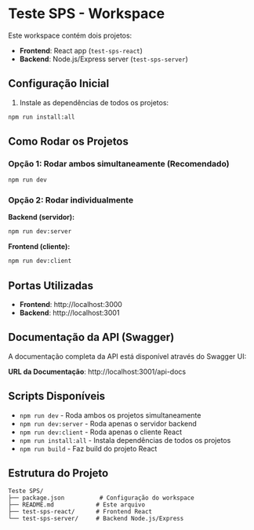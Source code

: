 # Teste SPS - Workspace

Este workspace contém dois projetos:

- **Frontend**: React app (`test-sps-react`)
- **Backend**: Node.js/Express server (`test-sps-server`)

## Configuração Inicial

1. Instale as dependências de todos os projetos:

```bash
npm run install:all
```

## Como Rodar os Projetos

### Opção 1: Rodar ambos simultaneamente (Recomendado)

```bash
npm run dev
```

### Opção 2: Rodar individualmente

**Backend (servidor):**

```bash
npm run dev:server
```

**Frontend (cliente):**

```bash
npm run dev:client
```

## Portas Utilizadas

- **Frontend**: http://localhost:3000
- **Backend**: http://localhost:3001

## Documentação da API (Swagger)

A documentação completa da API está disponível através do Swagger UI:

**URL da Documentação**: http://localhost:3001/api-docs

## Scripts Disponíveis

- `npm run dev` - Roda ambos os projetos simultaneamente
- `npm run dev:server` - Roda apenas o servidor backend
- `npm run dev:client` - Roda apenas o cliente React
- `npm run install:all` - Instala dependências de todos os projetos
- `npm run build` - Faz build do projeto React

## Estrutura do Projeto

```
Teste SPS/
├── package.json          # Configuração do workspace
├── README.md            # Este arquivo
├── test-sps-react/      # Frontend React
└── test-sps-server/     # Backend Node.js/Express
```
